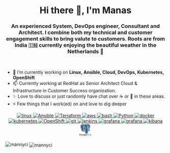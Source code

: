 <h1 align="center">Hi there 👋, I'm Manas</h1>
<h3 align="center">An experienced System, DevOps engineer, Consultant and Architect. I combine both my technical and customer engagement skills to bring valute to customers. Roots are from India 🇮🇳 currently enjoying the beautiful weather in the Netherlands 🌷</h3>

<!-- <p align="left"> <img src="https://komarev.com/ghpvc/?username=mannyci&label=Profile%20views&color=0e75b6&style=flat" alt="mannyci" /> </p> -->

<br>

- 🔭 I’m currently working on **Linux, Ansible, Cloud, DevOps, Kubernetes, OpenShift**
- 📫 Currently working at RedHat as Senior Architect Cloud & Infrastructure in Customer Success organization.
- ✨ Love to discuss or just randomly have chat over ☕️ or 🍻 in these areas.
-  ⚡ Few things that I work(ed) on and love to dig deeper

<p align="center">
  <a href="https://www.linux.org/" target="_blank"> 
    <img src="https://upload.wikimedia.org/wikipedia/commons/a/ab/Linux_Logo_in_Linux_Libertine_Font.svg" alt="linux" width="40" height="40"/> 
  </a> 
  <a href="https://docs.ansible.com/" target="_blank"> 
    <img src="https://upload.wikimedia.org/wikipedia/commons/2/24/Ansible_logo.svg" alt="Ansible" width="40" height="40"/> 
  </a>
  <a href="https://www.terraform.io/" target="_blank"> 
    <img src="https://upload.wikimedia.org/wikipedia/commons/0/04/Terraform_Logo.svg" alt="Terraform" width="40" height="40"/> 
  </a>
  <a href="https://aws.amazon.com" target="_blank">
    <img src="https://upload.wikimedia.org/wikipedia/commons/9/93/Amazon_Web_Services_Logo.svg" alt="aws" width="40" height="40"/>
  </a>
  <a href="https://www.gnu.org/software/bash/" target="_blank">
    <img src="https://upload.wikimedia.org/wikipedia/commons/8/82/Gnu-bash-logo.svg" alt="bash" width="40" height="40"/>
  </a>
  <a href="https://python.org" target="_blank">
    <img src="https://upload.wikimedia.org/wikipedia/commons/c/c3/Python-logo-notext.svg" alt="Python" width="40" height="40"/>
  </a>
  <a href="https://www.docker.com/" target="_blank">
    <img src="https://upload.wikimedia.org/wikipedia/commons/4/4e/Docker_%28container_engine%29_logo.svg" alt="docker" width="40" height="40"/>
  </a>
  <a href="https://kubernetes.io" target="_blank">
    <img src="https://www.vectorlogo.zone/logos/kubernetes/kubernetes-icon.svg" alt="kubernetes" width="40" height="40"/>
  </a>
  <a href="https://openshift.com" target="_blank">
    <img src="https://upload.wikimedia.org/wikipedia/commons/3/3a/OpenShift-LogoType.svg" alt="OpenShift" width="40" height="40"/>
  </a>
  <a href="https://git-scm.com/" target="_blank">
    <img src="https://www.vectorlogo.zone/logos/git-scm/git-scm-icon.svg" alt="git" width="40" height="40"/>
  </a>
  <a href="https://www.jenkins.io" target="_blank">
    <img src="https://upload.wikimedia.org/wikipedia/commons/e/e9/Jenkins_logo.svg" alt="jenkins" width="40" height="40"/>
  </a>
  <a href="https://prometheus.io" target="_blank">
    <img src="https://upload.wikimedia.org/wikipedia/commons/3/38/Prometheus_software_logo.svg" alt="grafana" width="40" height="40"/>
  </a>
  <a href="https://grafana.com" target="_blank">
    <img src="https://www.vectorlogo.zone/logos/grafana/grafana-icon.svg" alt="grafana" width="40" height="40"/>
  </a>
  <a href="https://www.elastic.co/kibana" target="_blank">
    <img src="https://www.vectorlogo.zone/logos/elasticco_kibana/elasticco_kibana-icon.svg" alt="kibana" width="40" height="40"/>
  </a>
  <a href="https://www.postgresql.org" target="_blank">
    <img src="https://raw.githubusercontent.com/devicons/devicon/master/icons/postgresql/postgresql-original-wordmark.svg" alt="postgresql" width="40" height="40"/>
  </a>
</p>

<p><img align="left" src="https://github-readme-stats.vercel.app/api?username=mannyci&show_icons=true&theme=dark&count_private=true" alt="mannyci" /></p>

<p>&nbsp;<img align="center" src="https://github-readme-stats.vercel.app/api/top-langs/?username=mannyci&layout=compact" alt="mannyci" /></p>
